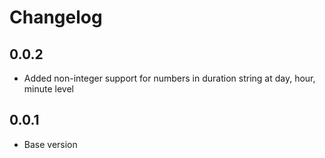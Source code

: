 # Changelog

## 0.0.2

- Added non-integer support for numbers in duration string at day, hour, minute level

## 0.0.1

- Base version
